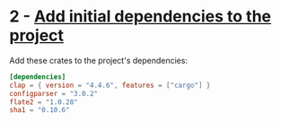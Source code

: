 # 2 - [Add initial dependencies to the project](https://github.com/its-saeed/rit/commit/48fe2c298d9922c64095b1f7e6559bd5249b1a7a)
Add these crates to the project's dependencies:

```toml
[dependencies]
clap = { version = "4.4.6", features = ["cargo"] }
configparser = "3.0.2"
flate2 = "1.0.28"
sha1 = "0.10.6"

```